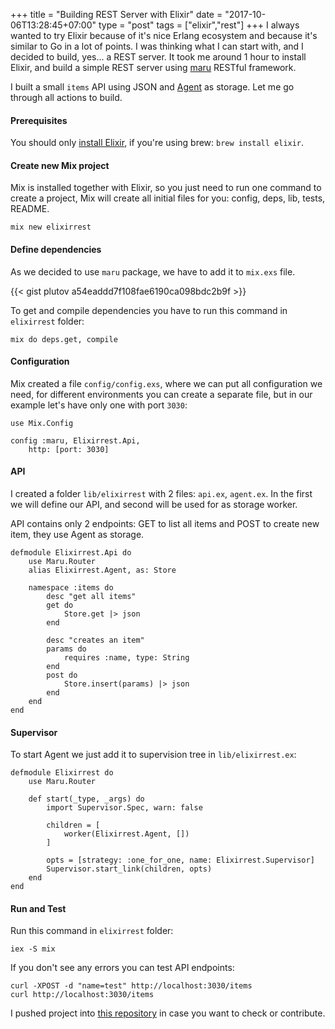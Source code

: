 +++
title = "Building REST Server with Elixir"
date = "2017-10-06T13:28:45+07:00"
type = "post"
tags = ["elixir","rest"]
+++
I always wanted to try Elixir because of it's nice Erlang ecosystem and because it's similar to Go in a lot of points. I was thinking what I can start with, and I decided to build, yes... a REST server. It took me around 1 hour to install Elixir, and build a simple REST server using [maru](https://github.com/falood/maru) RESTful framework.

I built a small `items` API using JSON and [Agent](http://elixir-lang.org/getting-started/mix-otp/agent.html) as storage. Let me go through all actions to build.

#### Prerequisites

You should only [install Elixir](https://elixir-lang.org/install.html), if you're using brew: `brew install elixir`.

#### Create new Mix project

Mix is installed together with Elixir, so you just need to run one command to create a project, Mix will create all initial files for you: config, deps, lib, tests, README.

```
mix new elixirrest
```

#### Define dependencies

As we decided to use `maru` package, we have to add it to `mix.exs` file.

{{< gist plutov a54eaddd7f108fae6190ca098bdc2b9f >}}

To get and compile dependencies you have to run this command in `elixirrest` folder:

```
mix do deps.get, compile
```

#### Configuration

Mix created a file `config/config.exs`, where we can put all configuration we need, for different environments you can create a separate file, but in our example let's have only one with port `3030`:

```
use Mix.Config

config :maru, Elixirrest.Api,
	http: [port: 3030]
```

#### API

I created a folder `lib/elixirrest` with 2 files: `api.ex`, `agent.ex`. In the first we will define our API, and second will be used for as storage worker.

API contains only 2 endpoints: GET to list all items and POST to create new item, they use Agent as storage.

```
defmodule Elixirrest.Api do
	use Maru.Router
	alias Elixirrest.Agent, as: Store

	namespace :items do
		desc "get all items"
		get do
			Store.get |> json
		end

		desc "creates an item"
		params do
			requires :name, type: String
		end
		post do
			Store.insert(params) |> json
		end
	end
end
```

#### Supervisor

To start Agent we just add it to supervision tree in `lib/elixirrest.ex`:

```
defmodule Elixirrest do
	use Maru.Router

	def start(_type, _args) do
		import Supervisor.Spec, warn: false

		children = [
			worker(Elixirrest.Agent, [])
		]

		opts = [strategy: :one_for_one, name: Elixirrest.Supervisor]
		Supervisor.start_link(children, opts)
	end
end
```

#### Run and Test

Run this command in `elixirrest` folder:

```
iex -S mix
```

If you don't see any errors you can test API endpoints:

```
curl -XPOST -d "name=test" http://localhost:3030/items
curl http://localhost:3030/items
```

I pushed project into [this repository](https://github.com/plutov/elixirrest) in case you want to check or contribute.
